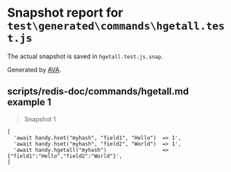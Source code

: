 # Snapshot report for `test\generated\commands\hgetall.test.js`

The actual snapshot is saved in `hgetall.test.js.snap`.

Generated by [AVA](https://ava.li).

## scripts/redis-doc/commands/hgetall.md example 1

> Snapshot 1

    [
      'await handy.hset("myhash", "field1", "Hello")  => 1',
      'await handy.hset("myhash", "field2", "World")  => 1',
      'await handy.hgetall("myhash")                  => {"field1":"Hello","field2":"World"}',
    ]

